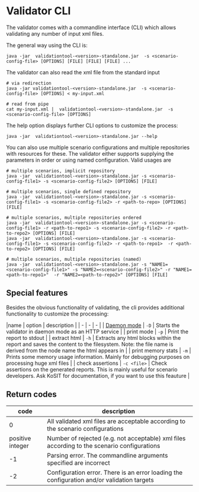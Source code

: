 # Validator CLI

The validator comes with a commandline interface (CLI) which allows validating any number of input xml files.

The general way using the CLI is:

```shell
java -jar  validationtool-<version>-standalone.jar  -s <scenario-config-file> [OPTIONS] [FILE] [FILE] [FILE] ...
```

The validator can also read the xml file from the standard input

```shell script
# via redirection
java -jar validationtool-<version>-standalone.jar  -s <scenario-config-file> [OPTIONS] < my-input.xml

# read from pipe
cat my-input.xml |  validationtool-<version>-standalone.jar  -s <scenario-config-file> [OPTIONS]
```

The help option displays further CLI options to customize the process:

```shell
java -jar  validationtool-<version>-standalone.jar --help
```

You can also use multiple scenario configurations and multiple repositories with resources for these. The validator either supports
supplying the parameters in order or using named configuration. Valid usages are

```shell
# multiple scenarios, implicit repository
java -jar  validationtool-<version>-standalone.jar -s <scenario-config-file1> -s <scenario-config-file2> [OPTIONS] [FILE]

# multiple scenarios, single defined repository
java -jar  validationtool-<version>-standalone.jar -s <scenario-config-file1> -s <scenario-config-file2> -r <path-to-repo> [OPTIONS] [FILE]

# multiple scenarios, multiple repositories ordered
java -jar  validationtool-<version>-standalone.jar -s <scenario-config-file1> -r <path-to-repo1> -s <scenario-config-file2> -r <path-to-repo2> [OPTIONS] [FILE]
java -jar  validationtool-<version>-standalone.jar -s <scenario-config-file1> -s <scenario-config-file2> -r <path-to-repo1>  -r <path-to-repo2> [OPTIONS] [FILE]

# multiple scenarios, multiple repositories (named)
java -jar  validationtool-<version>-standalone.jar -s "NAME1=<scenario-config-file1>" -s "NAME2=<scenario-config-file2>" -r "NAME1=<path-to-repo1>"  -r "NAME2=<path-to-repo2>" [OPTIONS] [FILE]
```

## Special features

Besides the obvious functionality of validating, the cli provides additional functionality to customize the processing:

|name | option | description | | - | - | - | | [Daemon mode](daemon.md) | `-D` | Starts the validator in daemon mode as an HTTP service | |
print mode | `-p` | Print the report to stdout | | extract html | `-h` | Extracts any html blocks within the report and saves the content to
the filesystem. Note: the file name is derived from the node name the html appears in | | print memory stats | `-m` | Prints some memory
usage information. Mainly for debugging purposes on processing huge xml files | | check assertions | `-c <file>` | Check assertions on the
generated reports. This is mainly useful for scenario developers. Ask KoSIT for documentation, if you want to use this feauture |


## Return codes

| code | description |
|-|-|
| 0  | All validated xml files are acceptable according to the scenario configurations |
| positive integer | Number of rejected (e.g. not acceptable) xml files according to the scenario configurations| 
| -1 | Parsing error. The commandline arguments specified are incorrect  |
| -2 |  Configuration error. There is an error loading the configuration and/or validation targets |
